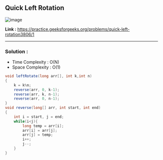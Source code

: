 ## Quick Left Rotation 

![image](https://user-images.githubusercontent.com/23376002/224760460-1130ef5f-a3dd-4970-a2e9-522ab2f918fe.png)

**Link :** https://practice.geeksforgeeks.org/problems/quick-left-rotation3806/1

---------------------------------------------------------------------------------------------------------------------------------------------------


### Solution : 

- Time Complexity : O(N)
- Space Complexity : O(1)


```java
void leftRotate(long arr[], int k,int n)
{
    k = k%n;
    reverse(arr, 0, k-1);
    reverse(arr, k, n-1);
    reverse(arr, 0, n-1);
}
void reverse(long[] arr, int start, int end)
{
    int i = start, j = end;
    while(i<j){
        long temp = arr[i];
        arr[i] = arr[j];
        arr[j] = temp;
        i++;
        j--;
    }
}

```
